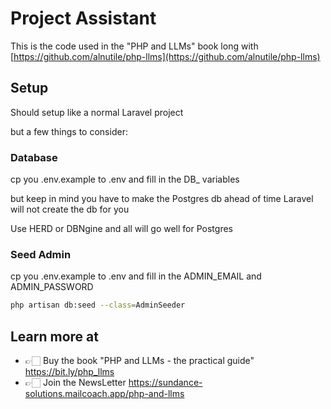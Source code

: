 # Project Assistant 


This is the code used in the "PHP and LLMs" book long with [https://github.com/alnutile/php-llms](https://github.com/alnutile/php-llms)


## Setup

Should setup like a normal Laravel project

but a few things to consider:

### Database 
cp you .env.example to .env and fill in the DB_ variables

but keep in mind you have to make the Postgres db ahead of time
Laravel will not create the db for you

Use HERD or DBNgine and all will go well for Postgres

### Seed Admin 

cp you .env.example to .env and fill in the ADMIN_EMAIL and ADMIN_PASSWORD

```bash
php artisan db:seed --class=AdminSeeder
```

## Learn more at 
 
  * 👉🏻 Buy the book "PHP and LLMs - the practical guide" https://bit.ly/php_llms
  * 👉🏻 Join the NewsLetter https://sundance-solutions.mailcoach.app/php-and-llms


